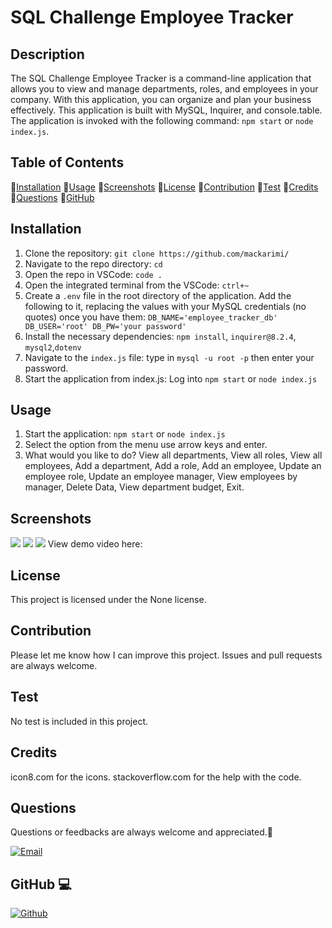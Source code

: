 # SQL Challenge Employee Tracker

## Description

The SQL Challenge Employee Tracker is a command-line application that allows you to view and manage departments, roles, and employees in your company. With this application, you can organize and plan your business effectively. This application is built with MySQL, Inquirer, and console.table. The application is invoked with the following command: `npm start` or `node index.js`.

## Table of Contents

💠[Installation](#installation)
💠[Usage](#usage)
💠[Screenshots](#screenshots)
💠[License](#license)
💠[Contribution](#contribution)
💠[Test](#test)
💠[Credits](#credits)
💠[Questions](#questions)
💠[GitHub](#github)

## Installation

1. Clone the repository: `git clone https://github.com/mackarimi/`
2. Navigate to the repo directory: `cd`
3. Open the repo in VSCode: `code .`
4. Open the integrated terminal from the VSCode: `ctrl+~`
5. Create a `.env` file in the root directory of the application. Add the following to it, replacing the values with your MySQL credentials (no quotes) once you have them:
   `DB_NAME='employee_tracker_db' DB_USER='root' DB_PW='your password'`
6. Install the necessary dependencies: `npm install`, `inquirer@8.2.4`, `mysql2`,`dotenv`
7. Navigate to the `index.js` file: type in `mysql -u root -p` then enter your password.
8. Start the application from index.js: Log into `npm start` or `node index.js`

## Usage

1. Start the application: `npm start` or `node index.js`
2. Select the option from the menu use arrow keys and enter.
3. What would you like to do? View all departments, View all roles, View all employees, Add a department, Add a role, Add an employee, Update an employee role, Update an employee manager, View employees by manager, Delete Data, View department budget, Exit.

## Screenshots

![](/assets/12-sql-homework-demo-01)
![](/image_icons8/note-taker2.jpg)
![](/image_icons8/note-taker3.jpg)
View demo video here:

## License

This project is licensed under the None license.

## Contribution

Please let me know how I can improve this project. Issues and pull requests are always welcome.

## Test

No test is included in this project.

## Credits

icon8.com for the icons.
stackoverflow.com for the help with the code.

## Questions

Questions or feedbacks are always welcome and appreciated.💬

[![Email](/image_icons8/image.png)](mailto:karimiabdolkarim0@gmail.com)

## GitHub 💻

[![Github](/image_icons8/image-1.png)](https://github.com/mackarimi/)
